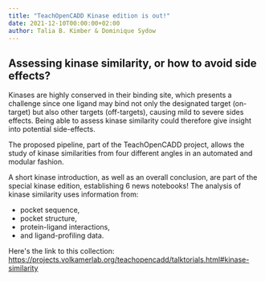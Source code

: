 ```yaml
---
title: "TeachOpenCADD Kinase edition is out!"
date: 2021-12-10T00:00:00+02:00
author: Talia B. Kimber & Dominique Sydow
---
```


## Assessing kinase similarity, or how to avoid side effects?

Kinases are highly conserved in their binding site, which presents a challenge since one ligand may bind not only the designated target (on-target) but also other targets (off-targets), causing mild to severe sides effects. Being able to assess kinase similarity could therefore give insight into potential side-effects.

The proposed pipeline, part of the TeachOpenCADD project, allows the study of kinase similarities from four different angles in an automated and modular fashion.

A short kinase introduction, as well as an overall conclusion, are part of the special kinase edition, establishing 6 news notebooks!
The analysis of kinase similarity uses information from:

-  pocket sequence,
-  pocket structure,
-  protein-ligand interactions,
-  and ligand-profiling data.

Here's the link to this collection: https://projects.volkamerlab.org/teachopencadd/talktorials.html#kinase-similarity
